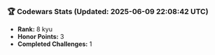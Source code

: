### 🏆 Codewars Stats (Updated: 2025-06-09 22:08:42 UTC)

- **Rank:** 8 kyu
- **Honor Points:** 3
- **Completed Challenges:** 1
